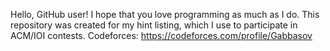 Hello, GitHub user!
I hope that you love programming as much as I do. 
This repository was created for my hint listing, which I use to participate in ACM/IOI contests.
Codeforces: https://codeforces.com/profile/Gabbasov                                               
